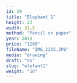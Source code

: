 ```yaml
---
id: 29
title: "Elephant 1"
height: 23
width: 31,5
method: "Pencil on paper"
year: 2019
price: "1200"
fileName: "IMG_2215.JPG"
medie: "drawing"
draft: "no"
slug: "elefant1"
weight: "10"
---
```

